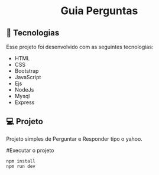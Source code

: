 
<h1 align="center">Guia Perguntas</h1>

## 🚀 Tecnologias

Esse projeto foi desenvolvido com as seguintes tecnologias:

- HTML
- CSS
- Bootstrap
- JavaScript
- Ejs
- NodeJs
- Mysql
- Express


## 💻 Projeto
<p align="justify">Projeto simples de Perguntar e Responder tipo o yahoo.</p>

#Executar o projeto
```
npm install 
npm run dev 
```


